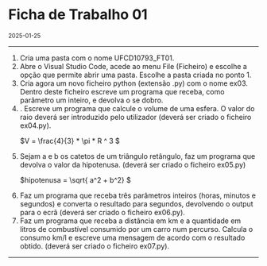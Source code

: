 <h1>Ficha de Trabalho 01</h1>
<small>2025-01-25</small>
<br>

<hr>
<ol>
<li> Cria uma pasta com o nome UFCD10793_FT01.</li>

<li> Abre o Visual Studio Code, acede ao menu File (Ficheiro) e escolhe a opção que permite abrir uma pasta. Escolhe a pasta criada no ponto 1.
</li>

<li> Cria agora um novo ficheiro python (extensão .py) com o nome ex03.
Dentro deste ficheiro escreve um programa que receba, como parâmetro um inteiro, e devolva o se dobro.
</li>

<li>. Escreve um programa que calcule o volume de uma esfera. O valor do raio deverá ser introduzido pelo utilizador (deverá ser criado o ficheiro ex04.py). 


$V = \frac{4}{3} * \pi * R ^ 3 $
</li>

<li> Sejam a e b os catetos de um triângulo retângulo, faz um programa que devolva o valor da hipotenusa. (deverá ser criado o ficheiro ex05.py)

$hipotenusa = \sqrt{ a^2 + b^2} $ 

</li>

<li> Faz um programa que receba três parâmetros inteiros (horas, minutos e segundos) e converta o resultado para segundos, devolvendo o output para o ecrã (deverá ser criado o ficheiro ex06.py).
</li>

<li> Faz um programa que receba a distância em km e a quantidade em litros de combustível consumido por um carro num percurso. Calcula o consumo km/l e escreve uma mensagem de acordo com o resultado obtido. (deverá ser criado o ficheiro ex07.py).
</li>

</ol>
<hr>
